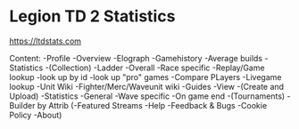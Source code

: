 # Legion TD 2 Statistics
https://ltdstats.com


Content:
  -Profile
    -Overview
    -Elograph
    -Gamehistory
    -Average builds
    -Statistics
    -(Collection)
  -Ladder
    -Overall
    -Race specific
  -Replay/Game lookup
    -look up by id
    -look up "pro" games
  -Compare PLayers
  -Livegame lookup
  -Unit Wiki
    -Fighter/Merc/Waveunit wiki
  -Guides
    -View
    -(Create and Upload)
  -Statistics
    -General
    -Wave specific
    -On game end
  -(Tournaments)
  -Builder by Attrib
  (-Featured Streams
  -Help
  -Feedback & Bugs
  -Cookie Policy
  -About)
